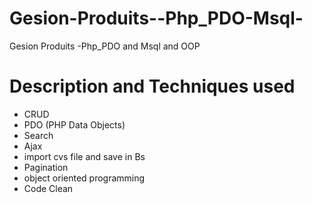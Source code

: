 # Gesion-Produits--Php_PDO-Msql-
Gesion Produits -Php_PDO and Msql and OOP

# Description and Techniques used

+ CRUD 
+ PDO (PHP Data Objects)
+ Search 
+ Ajax 
+ import cvs file and save in Bs
+ Pagination
+ object oriented programming
+ Code Clean


